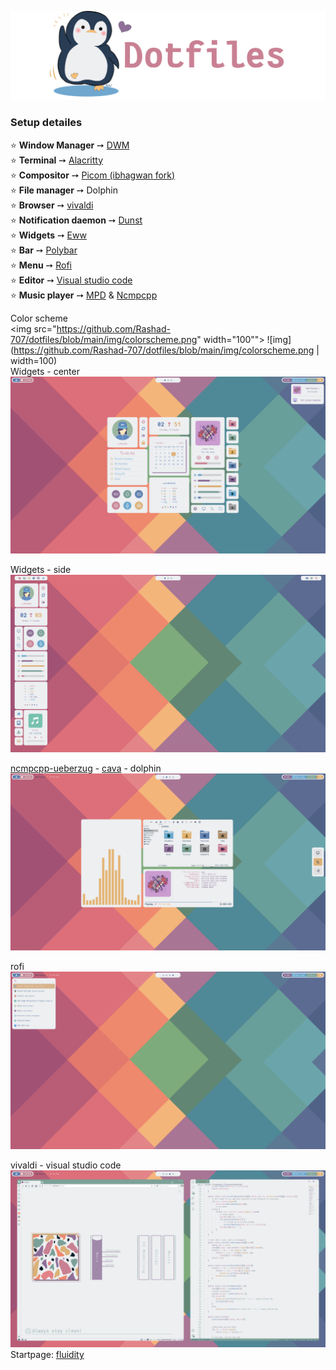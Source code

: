 ![img](https://github.com/Rashad-707/dotfiles/blob/main/img/dotfiles.png)
### Setup detailes  
⭐ **Window Manager** ➙ [DWM](https://dwm.suckless.org)  
⭐ **Terminal** ➙ [Alacritty](https://github.com/alacritty/alacritty)  
⭐ **Compositor** ➙ [Picom (ibhagwan fork)](https://github.com/ibhagwan/picom)  
⭐ **File manager** ➙ Dolphin  
⭐ **Browser** ➙ [vivaldi](https://vivaldi.com)  
⭐ **Notification daemon** ➙ [Dunst](https://github.com/dunst-project/dunst)  
⭐ **Widgets** ➙ [Eww](https://github.com/elkowar/eww)  
⭐ **Bar** ➙ [Polybar](https://github.com/polybar/polybar)  
⭐ **Menu** ➙ [Rofi](https://github.com/davatorium/rofi)  
⭐ **Editor** ➙ [Visual studio code](https://code.visualstudio.com)  
⭐ **Music player** ➙ [MPD](https://www.musicpd.org) & [Ncmpcpp](https://github.com/ncmpcpp/ncmpcpp)    
   
 Color scheme  
<img src="https://github.com/Rashad-707/dotfiles/blob/main/img/colorscheme.png" width="100"">
![img](https://github.com/Rashad-707/dotfiles/blob/main/img/colorscheme.png  | width=100)  
Widgets - center
![img2](https://github.com/Rashad-707/dotfiles/blob/main/img/screenshot-1.png?raw=true)  

Widgets - side
![img3](https://github.com/Rashad-707/dotfiles/blob/main/img/screenshot-2.png?raw=true)  

[ncmpcpp-ueberzug](https://github.com/tam-carre/ncmpcpp-ueberzug) - [cava](https://github.com/karlstav/cava) - dolphin
![img4](https://github.com/Rashad-707/dotfiles/blob/main/img/screenshot-3.png?raw=true)  

rofi
![img5](https://github.com/Rashad-707/dotfiles/blob/main/img/screenshot-4.png?raw=true)  

vivaldi - visual studio code
![img6](https://github.com/Rashad-707/dotfiles/blob/main/img/screenshot-5.png?raw=true)  
Startpage: [fluidity](https://github.com/PrettyCoffee/fluidity)
